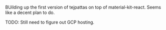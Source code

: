 BUilding up the first version of tejpattas on top of material-kit-react. 
Seems like a decent plan to do. 

TODO: 
Still need to figure out GCP hosting. 